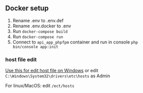 ## Docker setup

1) Rename .env to .env.def
2) Rename .env.docker to .env
3) Run `docker-compose build`
4) Run `docker-compose run`
5) Connect to `api_app_phpfpm` container and run in console `php bin/console app:init`


### host file edit
[Use this for edit host file on Windows](https://github.com/scottlerch/HostsFileEditor)
or edit `C:\Windows\System32\drivers\etc\hosts` as Admin


For linux/MacOS: edit `/ect/hosts`
